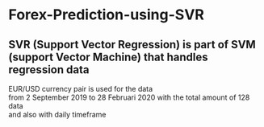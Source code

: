 # Forex-Prediction-using-SVR
## SVR (Support Vector Regression) is part of SVM (support Vector Machine) that handles regression data
EUR/USD currency pair is used for the data\
from 2 September 2019 to 28 Februari 2020 with the total amount of 128 data\
and also with daily timeframe
